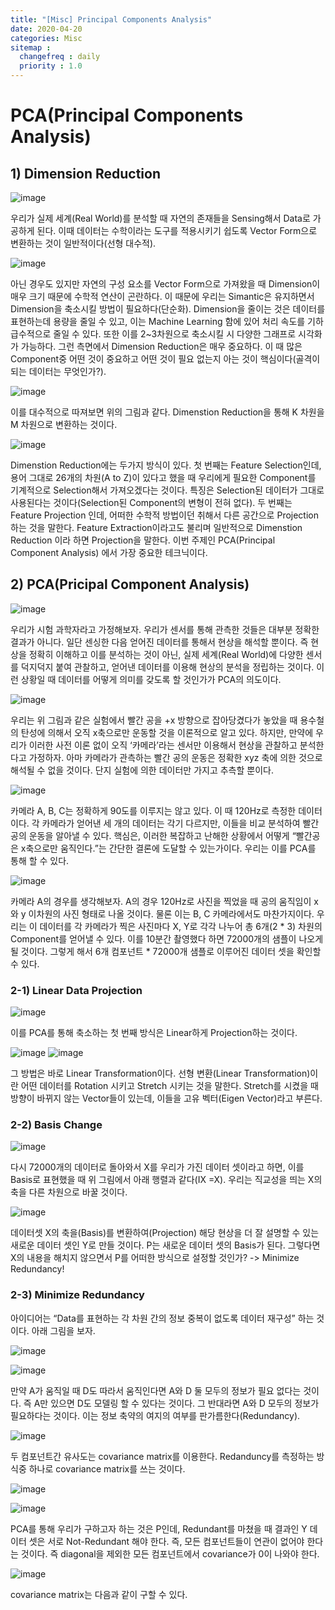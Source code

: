 ```yaml
---
title: "[Misc] Principal Components Analysis"
date: 2020-04-20
categories: Misc
sitemap :
  changefreq : daily
  priority : 1.0
---
```




# PCA(Principal Components Analysis)



## 1) Dimension Reduction

![image](https://user-images.githubusercontent.com/44183111/79761851-f5114100-835c-11ea-9e70-df1c901c443e.png)

 우리가 실제 세계(Real World)를 분석할 때 자연의 존재들을 Sensing해서 Data로 가공하게 된다. 이때 데이터는 수학이라는 도구를 적용시키기 쉽도록 Vector Form으로 변환하는 것이 일반적이다(선형 대수적).



![image](https://user-images.githubusercontent.com/44183111/79761938-0fe3b580-835d-11ea-983b-e9e3f327faa5.png)

 아닌 경우도 있지만 자연의 구성 요소를 Vector Form으로 가져왔을 때 Dimension이 매우 크기 때문에 수학적 연산이 곤란하다. 이 때문에 우리는 Simantic은 유지하면서 Dimension을 축소시킬 방법이 필요하다(단순화). Dimension을 줄이는 것은 데이터를 표현하는데 용량을 줄일 수 있고, 이는 Machine Learning 함에 있어 처리 속도를 기하 급수적으로 줄일 수 있다. 또한 이를 2~3차원으로 축소시킬 시 다양한 그래프로 시각화가 가능하다. 그런 측면에서 Dimension Reduction은 매우 중요하다. 이 때 많은 Component중 어떤 것이 중요하고 어떤 것이 필요 없는지 아는 것이 핵심이다(골격이 되는 데이터는 무엇인가?). 



![image](https://user-images.githubusercontent.com/44183111/79762010-212cc200-835d-11ea-8b8e-d8c2f81bdbe2.png)

 이를 대수적으로 따져보면 위의 그림과 같다. Dimenstion Reduction을 통해 K 차원을 M 차원으로 변환하는 것이다.



![image](https://user-images.githubusercontent.com/44183111/79762051-2f7ade00-835d-11ea-8d20-9783205f03bf.png)

 Dimenstion Reduction에는 두가지 방식이 있다. 첫 번째는 Feature Selection인데, 용어 그대로 26개의 차원(A to Z)이 있다고 했을 때 우리에게 필요한 Component를 기계적으로 Selection해서 가져오겠다는 것이다. 특징은 Selection된 데이터가 그대로 사용된다는 것이다(Selection된 Component의 변형이 전혀 없다). 두 번째는 Feature Projection 인데, 어떠한 수학적 방법이던 취해서 다른 공간으로 Projection하는 것을 말한다. Feature Extraction이라고도 불리며 일반적으로 Dimenstion Reduction 이라 하면 Projection을 말한다. 이번 주제인 PCA(Principal Component Analysis) 에서 가장 중요한 테크닉이다.



## 2) **PCA(Pricipal Component Analysis)**

![image](https://user-images.githubusercontent.com/44183111/79762122-4a4d5280-835d-11ea-8ea7-f84f27d1d3f4.png)

 우리가 시험 과학자라고 가정해보자. 우리가 센서를 통해 관측한 것들은 대부분 정확한 결과가 아니다. 일단 센싱한 다음 얻어진 데이터를 통해서 현상을 해석할 뿐이다. 즉 현상을 정확히 이해하고 이를 분석하는 것이 아닌, 실제 세계(Real World)에 다양한 센서를 덕지덕지 붙여 관찰하고, 얻어낸 데이터를 이용해 현상의 분석을 정립하는 것이다. 이런 상황일 때 데이터를 어떻게 의미를 갖도록 할 것인가가 PCA의 의도이다.



![image](https://user-images.githubusercontent.com/44183111/79762292-8b456700-835d-11ea-8709-feec484b83bd.png)

 우리는 위 그림과 같은 실험에서 빨간 공을 +x 방향으로 잡아당겼다가 놓았을 때 용수철의 탄성에 의해서 오직 x축으로만 운동할 것을 이론적으로 알고 있다. 하지만, 만약에 우리가 이러한 사전 이론 없이 오직 ‘카메라’라는 센서만 이용해서 현상을 관찰하고 분석한다고 가정하자. 아마 카메라가 관측하는 빨간 공의 운동은 정확한 xyz 축에 의한 것으로 해석될 수 없을 것이다. 단지 실험에 의한 데이터만 가지고 추측할 뿐이다.



![image](https://user-images.githubusercontent.com/44183111/79762338-98faec80-835d-11ea-9370-ed0f206b96a4.png)

 카메라 A, B, C는 정확하게 90도를 이루지는 않고 있다. 이 때 120Hz로 측정한 데이터이다. 각 카메라가 얻어낸 세 개의 데이터는 각기 다르지만, 이들을 비교 분석하여 빨간 공의 운동을 알아낼 수 있다. 핵심은, 이러한 복잡하고 난해한 상황에서 어떻게 “빨간공은 x축으로만 움직인다.”는 간단한 결론에 도달할 수 있는가이다. 우리는 이를 PCA를 통해 할 수 있다.



![image](https://user-images.githubusercontent.com/44183111/79762456-c5166d80-835d-11ea-8b45-c3365b3b60e3.png)

 카메라 A의 경우를 생각해보자. A의 경우 120Hz로 사진을 찍었을 때 공의 움직임이 x와 y 이차원의 사진 형태로 나올 것이다. 물론 이는 B, C 카메라에서도 마찬가지이다. 우리는 이 데이터를 각 카메라가 찍은 사진마다 X, Y로 각각 나누어 총 6개(2 * 3) 차원의 Component를 얻어낼 수 있다. 이를 10분간 촬영했다 하면 72000개의 샘플이 나오게 될 것이다. 그렇게 해서 6개 컴포넌트 * 72000개 샘플로 이루어진 데이터 셋을 확인할 수 있다.



### 2-1) Linear Data Projection

![image](https://user-images.githubusercontent.com/44183111/79762456-c5166d80-835d-11ea-8b45-c3365b3b60e3.png)

이를 PCA를 통해 축소하는 첫 번째 방식은 Linear하게 Projection하는 것이다.



![image](https://user-images.githubusercontent.com/44183111/79762611-ef682b00-835d-11ea-9951-b09ffbeb170d.png)
![image](https://user-images.githubusercontent.com/44183111/79762618-f131ee80-835d-11ea-81c9-8d0cad4dd475.png)

 그 방법은 바로 Linear Transformation이다. 선형 변환(Linear Transformation)이란 어떤 데이터를 Rotation 시키고 Stretch 시키는 것을 말한다. Stretch를 시켰을 때 방향이 바뀌지 않는 Vector들이 있는데, 이들을 고유 벡터(Eigen Vector)라고 부른다.



### 2-2) Basis Change

![image](https://user-images.githubusercontent.com/44183111/79762732-16bef800-835e-11ea-92a7-9fe5a6e4ee5f.png)

 다시 72000개의 데이터로 돌아와서 X를 우리가 가진 데이터 셋이라고 하면, 이를 Basis로 표현했을 때 위 그림에서 아래 행렬과 같다(IX =X). 우리는 직교성을 띄는 X의 축을 다른 차원으로 바꿀 것이다.



![image](https://user-images.githubusercontent.com/44183111/79762843-37874d80-835e-11ea-9108-546bc0c9132f.png)

 데이터셋 X의 축을(Basis)를 변환하여(Projection) 해당 현상을 더 잘 설명할 수 있는 새로운 데이터 셋인 Y로 만들 것이다. P는 새로운 데이터 셋의 Basis가 된다. 그렇다면 X의 내용을 해치지 않으면서 P를 어떠한 방식으로 설정할 것인가? -> Minimize Redundancy!



### 2-3) Minimize Redundancy

 아이디어는 “Data를 표현하는 각 차원 간의 정보 중복이 없도록 데이터 재구성” 하는 것이다. 아래 그림을 보자.

![image](https://user-images.githubusercontent.com/44183111/79762913-54238580-835e-11ea-8132-8433c80b05d1.png)

![image](https://user-images.githubusercontent.com/44183111/79762927-5980d000-835e-11ea-93d5-b2559301a324.png)

 만약 A가 움직일 때 D도 따라서 움직인다면 A와 D 둘 모두의 정보가 필요 없다는 것이다. 즉 A만 있으면 D도 모델링 할 수 있다는 것이다. 그 반대라면 A와 D 모두의 정보가 필요하다는 것이다. 이는 정보 축약의 여지의 여부를 판가름한다(Redundancy).



![image](https://user-images.githubusercontent.com/44183111/79763046-7fa67000-835e-11ea-8d39-e2c5b02e7413.png)

두 컴포넌트간 유사도는 covariance matrix를 이용한다. Redanduncy를 측정하는 방식중 하나로 covariance matrix를 쓰는 것이다.



![image](https://user-images.githubusercontent.com/44183111/79763085-8af99b80-835e-11ea-9352-0993738fa712.png)

![image](https://user-images.githubusercontent.com/44183111/79763104-92b94000-835e-11ea-8b2b-e14479cc5e8f.png)

 PCA를 통해 우리가 구하고자 하는 것은 P인데, Redundant를 마쳤을 때 결과인 Y 데이터 셋은 서로 Not-Redundant 해야 한다. 즉, 모든 컴포넌트들이 연관이 없어야 한다는 것이다. 즉 diagonal을 제외한 모든 컴포넌트에서 covariance가 0이 나와야 한다.



![image](https://user-images.githubusercontent.com/44183111/79763129-9d73d500-835e-11ea-950a-5fc84502f4f4.png)

covariance matrix는 다음과 같이 구할 수 있다.